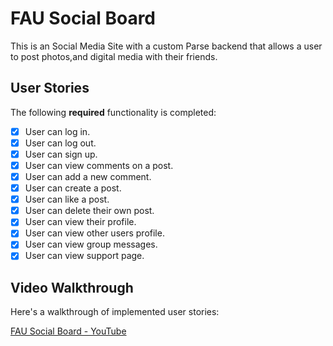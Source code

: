 # FAU Social Board

This is an Social Media Site with a custom Parse backend that allows a user to post photos,and digital media with their friends.

## User Stories

The following **required** functionality is completed:

- [x] User can log in.
- [x] User can log out.
- [x] User can sign up.
- [x] User can view comments on a post.
- [x] User can add a new comment.
- [x] User can create a post.
- [x] User can like a post.
- [x] User can delete their own post.
- [x] User can view their profile.
- [x] User can view other users profile.
- [x] User can view group messages.
- [x] User can view support page.

## Video Walkthrough

Here's a walkthrough of implemented user stories:

[FAU Social Board - YouTube](https://www.youtube.com/watch?v=W2SnQGOpia4)

